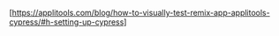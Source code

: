 [https://applitools.com/blog/how-to-visually-test-remix-app-applitools-cypress/#h-setting-up-cypress]